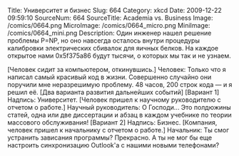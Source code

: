 Title: Университет и бизнес 
Slug: 664 
Category: xkcd 
Date: 2009-12-22 09:59:10 
SourceNum: 664 
SourceTitle: Academia vs. Business 
Image: /comics/0664.png 
MicroImage: /comics/0664_micro.png 
MiniImage: /comics/0664_mini.png 
Description: Один инженер нашел решение проблемы P=NP, но оно навсегда осталось
внутри процедуры калибровки электрических сбивалок для яичных белков. На каждое открытое нами 0x5f375a86 будут тысячи, о которых мы так и не узнаем. 

[Человек сидит за компьютером, откинувшись.] 
Человек: Только что я написал самый красивый код в жизни. Совершенно случайно они поручили мне неразрешимую проблему. 48 часов, 200 строк кода — и я решил её.
[Два варианта развития дальнейших событий]
[Вариант 1]
Надпись: Университет.
[Человек пришел к научному руководителю с отчетом о работе.]
Научный руководитель: О Господи... Это полдюжины статей, одна или две диссертации и абзац в каждом учебнике по теории массового обслуживания!
[Вариант 2]
Надпись: Бизнес.
[Компания, человек пришел к начальнику с отчетом о работе.]
Начальник: Ты смог устранить зависания программы? Прекрасно. А ты не мог бы еще настроить синхронизацию Outlook'а с нашими новыми телефонами?